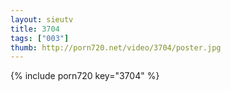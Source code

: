 ```yaml
--- 
layout: sieutv
title: 3704
tags: ["003"]
thumb: http://porn720.net/video/3704/poster.jpg
---
```

{% include porn720 key="3704" %} 
